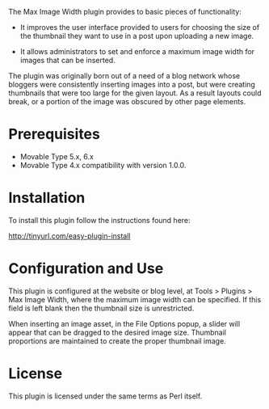The Max Image Width plugin provides to basic pieces of functionality:

* It improves the user interface provided to users for choosing the size of the
  thumbnail they want to use in a post upon uploading a new image.

* It allows administrators to set and enforce a maximum image width for images
  that can be inserted.

The plugin was originally born out of a need of a blog network whose bloggers
were consistently inserting images into a post, but were creating thumbnails
that were too large for the given layout. As a result layouts could break, or a
portion of the image was obscured by other page elements.

# Prerequisites

* Movable Type 5.x, 6.x
* Movable Type 4.x compatibility with version 1.0.0.

# Installation

To install this plugin follow the instructions found here:

http://tinyurl.com/easy-plugin-install

# Configuration and Use

This plugin is configured at the website or blog level, at Tools > Plugins > Max
Image Width, where the maximum image width can be specified. If this field is
left blank then the thumbnail size is unrestricted.

When inserting an image asset, in the File Options popup, a slider will appear
that can be dragged to the desired image size. Thumbnail proportions are
maintained to create the proper thumbnail image.

# License

This plugin is licensed under the same terms as Perl itself.